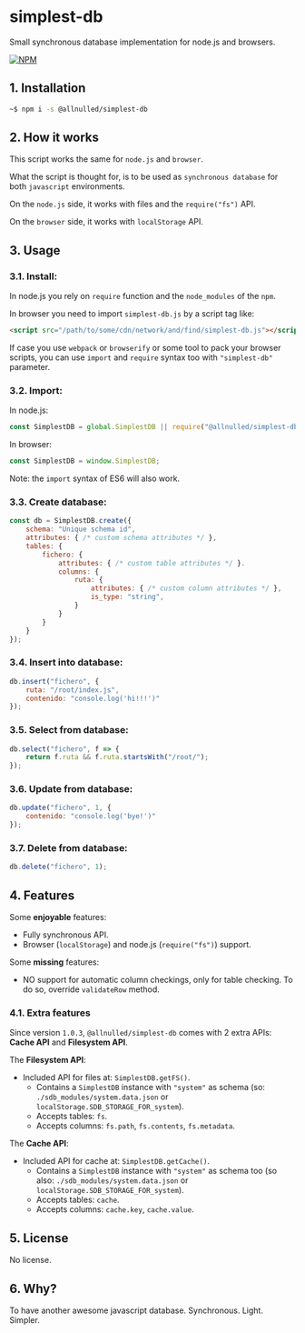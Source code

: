 # simplest-db

Small synchronous database implementation for node.js and browsers.

[![NPM](https://nodeico.herokuapp.com/@allnulled/simplest-db.svg)](https://www.npmjs.com/@allnulled/simplest-db)

## 1. Installation

```sh
~$ npm i -s @allnulled/simplest-db
```

## 2. How it works

This script works the same for `node.js` and `browser`.

What the script is thought for, is to be used as `synchronous database` for both `javascript` environments.

On the `node.js` side, it works with files and the `require("fs")` API.

On the `browser` side, it works with `localStorage` API.

## 3. Usage

### 3.1. Install:

In node.js you rely on `require` function and the `node_modules` of the `npm`.

In browser you need to import `simplest-db.js` by a script tag like:

```html
<script src="/path/to/some/cdn/network/and/find/simplest-db.js"></script>
```

If case you use `webpack` or `browserify` or some tool to pack your browser scripts, you can use `import` and `require` syntax too with `"simplest-db"` parameter.

### 3.2. Import:

In node.js:

```js
const SimplestDB = global.SimplestDB || require("@allnulled/simplest-db");
```

In browser:

```js
const SimplestDB = window.SimplestDB;
```

Note: the `import` syntax of ES6 will also work.

### 3.3. Create database:

```js
const db = SimplestDB.create({
    schema: "Unique schema id",
    attributes: { /* custom schema attributes */ },
    tables: {
        fichero: {
            attributes: { /* custom table attributes */ }.
            columns: {
                ruta: {
                    attributes: { /* custom column attributes */ },
                    is_type: "string",
                }
            }
        }
    }
});
```

### 3.4. Insert into database:

```js
db.insert("fichero", {
    ruta: "/root/index.js",
    contenido: "console.log('hi!!!')"
});
```

### 3.5. Select from database:

```js
db.select("fichero", f => {
    return f.ruta && f.ruta.startsWith("/root/");
});
```

### 3.6. Update from database:

```js
db.update("fichero", 1, {
    contenido: "console.log('bye!')"
});
```

### 3.7. Delete from database:

```js
db.delete("fichero", 1);
```

## 4. Features

Some **enjoyable** features:

- Fully synchronous API.
- Browser (`localStorage`) and node.js (`require("fs")`) support.

Some **missing** features:

- NO support for automatic column checkings, only for table checking. To do so, override `validateRow` method.

### 4.1. Extra features

Since version `1.0.3`, `@allnulled/simplest-db` comes with 2 extra APIs: **Cache API** and **Filesystem API**.

The **Filesystem API**:

- Included API for files at: `SimplestDB.getFS()`.
  - Contains a `SimplestDB` instance with `"system"` as schema (so: `./sdb_modules/system.data.json` or `localStorage.SDB_STORAGE_FOR_system`).
  - Accepts tables: `fs`.
  - Accepts columns: `fs.path`, `fs.contents`, `fs.metadata`.

The **Cache API**:

- Included API for cache at: `SimplestDB.getCache()`.
  - Contains a `SimplestDB` instance with `"system"` as schema too (so also: `./sdb_modules/system.data.json` or `localStorage.SDB_STORAGE_FOR_system`).
  - Accepts tables: `cache`.
  - Accepts columns: `cache.key`, `cache.value`.

## 5. License

No license.

## 6. Why?

To have another awesome javascript database. Synchronous. Light. Simpler.
